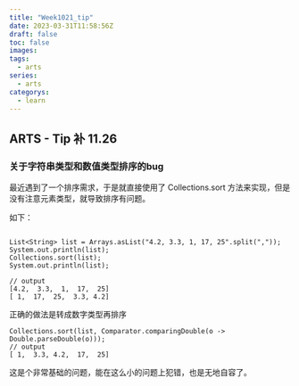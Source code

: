 ```yaml
---
title: "Week1021_tip"
date: 2023-03-31T11:58:56Z
draft: false 
toc: false
images:
tags:
  - arts 
series:
  - arts 
categorys:
  - learn 
---
```


## ARTS - Tip 补 11.26
### 关于字符串类型和数值类型排序的bug

最近遇到了一个排序需求，于是就直接使用了 Collections.sort 方法来实现，但是没有注意元素类型，就导致排序有问题。

如下：

```
		
List<String> list = Arrays.asList("4.2, 3.3, 1, 17, 25".split(","));
System.out.println(list);
Collections.sort(list);
System.out.println(list);
    
// output
[4.2,  3.3,  1,  17,  25]
[ 1,  17,  25,  3.3, 4.2]
```

正确的做法是转成数字类型再排序

```
Collections.sort(list, Comparator.comparingDouble(o -> Double.parseDouble(o)));
// output
[ 1,  3.3, 4.2,  17,  25]

```

这是个非常基础的问题，能在这么小的问题上犯错，也是无地自容了。